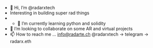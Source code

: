 - 👋 Hi, I’m @radarxtech
- Interesting in building super rad things
- - 🌱 I’m currently learning python and solidity
- 💞️ I’m looking to collaborate on some AR and virtual projects
- 📫 How to reach me ... info@radarte.ch @radarxtech -> telegram -> radarx.eth

<!---
radarxtech/radarxtech is a ✨ special ✨ repository because its `README.md` (this file) appears on your GitHub profile.
You can click the Preview link to take a look at your changes.
--->
